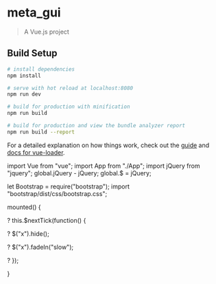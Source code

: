 # meta_gui

 > A Vue.js project

 ## Build Setup

 ```bash
 # install dependencies
 npm install
 
 # serve with hot reload at localhost:8080
 npm run dev
 
 # build for production with minification
 npm run build
 
 # build for production and view the bundle analyzer report
 npm run build --report
 ```

 For a detailed explanation on how things work, check out the [guide](http://vuejs-templates.github.io/webpack/) and [docs for vue-loader](http://vuejs.github.io/vue-loader).

 

 import Vue from "vue";
 import App from "./App";
 import jQuery from "jquery";
 global.jQuery - jQuery;
 global.$ = jQuery;

 let Bootstrap = require("bootstrap");
 import "bootstrap/dist/css/bootstrap.css";

 mounted() {

 ?	this.$nextTick(function() {

 ?		$("x").hide();

 ?		$("x").fadeIn("slow");

 ?	});

 }

 

